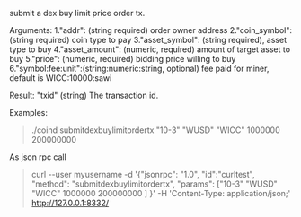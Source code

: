 submit a dex buy limit price order tx.

Arguments:
1."addr": (string required) order owner address
2."coin_symbol": (string required) coin type to pay
3."asset_symbol": (string required), asset type to buy
4."asset_amount": (numeric, required) amount of target asset to buy
5."price": (numeric, required) bidding price willing to buy
6."symbol:fee:unit":(string:numeric:string, optional) fee paid for miner, default is WICC:10000:sawi

Result:
"txid" (string) The transaction id.

Examples:
> ./coind submitdexbuylimitordertx "10-3" "WUSD" "WICC" 1000000 200000000


As json rpc call
> curl --user myusername -d '{"jsonrpc": "1.0", "id":"curltest", "method": "submitdexbuylimitordertx", "params": ["10-3" "WUSD" "WICC" 1000000 200000000
] }' -H 'Content-Type: application/json;' http://127.0.0.1:8332/
